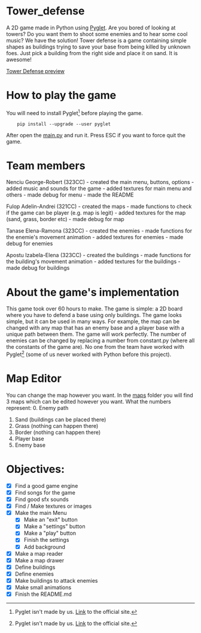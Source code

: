 # Tower_defense
A 2D game made in Python using [Pyglet](https://pyglet.org). Are you bored of looking at towers? Do you want them to shoot some enemies and to hear some cool music?
We have the solution! Tower defense is a game containing simple shapes as buildings trying to save your base from being killed by unknown foes. Just pick a building from the right side and place it on sand. It is awesome!

[Tower Defense preview](https://www.youtube.com/watch?v=9fCq2ZyGRy8)

# How to play the game
You will need to install Pyglet[^1] before playing the game.

```
    pip install --upgrade --user pyglet
```

After open the [main.py](./src/main.py) and run it. Press ESC if you want to force quit the game.

# Team members
Nenciu George-Robert (323CC)
    - created the main menu, buttons, options
    - added music and sounds for the game
    - added textures for main menu and others
    - made debug for menu
    - made the README

Fulop Adelin-Andrei  (321CC)
    - created the maps
    - made functions to check if the game can be player (e.g. map is legit)
    - added textures for the map (sand, grass, border etc)
    - made debug for map

Tanase Elena-Ramona  (323CC)
    - created the enemies
    - made functions for the enemie's movement animation
    - added textures for enemies
    - made debug for enemies

Apostu Izabela-Elena (323CC)
    - created the buildings
    - made functions for the building's movement animation
    - added textures for the buildings
    - made debug for buildings

# About the game's implementation
This game took over 60 hours to make. The game is simple: a 2D board where you have to defend a base using only buildings. The game looks simple, but it can be used in many ways. For example, the map can be changed with any map that has an enemy base and a player base with a unique path between them. The game will work perfectly. The number of enemies can be changed by replacing a number from constant.py (where all the constants of the game are).
No one from the team have worked with Pyglet[^1] (some of us never worked with Python before this project).

# Map Editor
You can change the map however you want. In the [maps](./assets/maps) folder you will find 3 maps which can be edited however you want. What the numbers represent:
0. Enemy path
1. Sand (buildings can be placed there)
2. Grass (nothing can happen there)
3. Border (nothing can happen there)
4. Player base
5. Enemy base

# Objectives:
- [x] Find a good game engine
- [x] Find songs for the game
- [x] Find good sfx sounds
- [x] Find / Make textures or images
- [x] Make the main Menu
    - [x] Make an "exit" button
    - [x] Make a "settings" button
    - [x] Make a "play" button
    - [x] Finish the settings
    - [x] Add background
- [x] Make a map reader
- [x] Make a map drawer
- [x] Define buildings
- [x] Define enemies
- [x] Make buildings to attack enemies
- [x] Make small animations
- [x] Finish the README.md

[^1]: Pyglet isn't made by us. [Link](https://pyglet.org) to the official site.